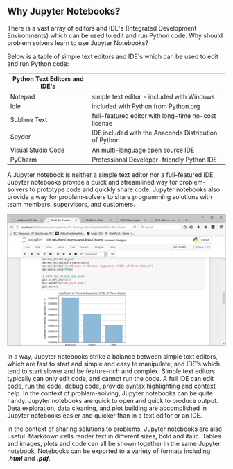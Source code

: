 
## Why Jupyter Notebooks?
There is a vast array of editors and IDE's (Integrated Development Environments) which can be used to edit and run Python code. Why should problem solvers learn to use Jupyter Notebooks? 
 
Below is a table of simple text editors and IDE's which can be used to edit and run Python code:

 | Python Text Editors and IDE's| |
 | --- | --- |
 | Notepad | simple text editor - included with Windows |
 | Idle | included with Python from Python.org |
 | Sublime Text | full-featured editor with long-time no-cost license |
 | Spyder | IDE included with the Anaconda Distribution of Python 
 | Visual Studio Code | An multi-language open source IDE |
 | PyCharm | Professional Developer-friendly Python IDE |

 
A Jupyter notebook is neither a simple text editor nor a full-featured IDE. Jupyter notebooks provide a quick and streamlined way for problem-solvers to prototype code and quickly share code.  Jupyter notebooks also provide a way for problem-solvers to share programming solutions with team members, supervisors, and customers.

![A Jupyter notebook open showing a bar graph](images/jupyter_notebook_example.png)

In a way, Jupyter notebooks strike a balance between simple text editors, which are fast to start and simple and easy to manipulate, and IDE's which tend to start slower and be feature-rich and complex. Simple text editors typically can only edit code, and cannot run the code. A full IDE can edit code, run the code, debug code, provide syntax highlighting and context help.
In the context of problem-solving, Jupyter notebooks can be quite handy. Jupyter notebooks are quick to open and quick to produce output. Data exploration, data cleaning, and plot building are accomplished in Jupyter notebooks easier and quicker than in a text editor or an IDE. 

In the context of sharing solutions to problems, Jupyter notebooks are also useful. Markdown cells render text in different sizes, bold and italic. Tables and images, plots and code can all be shown together in the same Jupyter notebook. Notebooks can be exported to a variety of formats including **_.html_** and **_.pdf_**.
 

